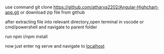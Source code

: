 use command git clone https://github.com/atharva2202/Angular-Highchart-app.git or download zip file from github

after extracting file into relevant directory,open terminal in vscode or cmd/powershell and navigate to parent folder

run npm i/npm install

now just enter ng serve and navigate to [localhost](http://localhost:4200/)
